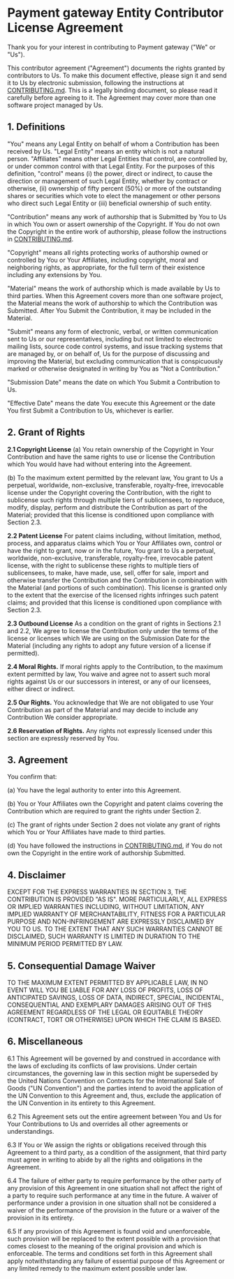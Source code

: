 # Payment gateway Entity Contributor License Agreement
Thank you for your interest in contributing to Payment gateway ("We" or "Us").

This contributor agreement ("Agreement") documents the rights granted by 
contributors to Us. To make this document effective, please sign it and send it 
to Us by electronic submission, following the instructions at 
[CONTRIBUTING.md]. This is a legally binding document, so please read it 
carefully before agreeing to it. The Agreement may cover more than one software 
project managed by Us.

## 1. Definitions
"You" means any Legal Entity on behalf of whom a Contribution has been received 
by Us. "Legal Entity" means an entity which is not a natural person. 
"Affiliates" means other Legal Entities that control, are controlled by, or 
under common control with that Legal Entity. For the purposes of this 
definition, "control" means (i) the power, direct or indirect, to cause the 
direction or management of such Legal Entity, whether by contract or otherwise, 
(ii) ownership of fifty percent (50%) or more of the outstanding shares or 
securities which vote to elect the management or other persons who direct such 
Legal Entity or (iii) beneficial ownership of such entity.

"Contribution" means any work of authorship that is Submitted by You to Us in 
which You own or assert ownership of the Copyright. If You do not own the 
Copyright in the entire work of authorship, please follow the instructions in 
[CONTRIBUTING.md].

"Copyright" means all rights protecting works of authorship owned or controlled 
by You or Your Affiliates, including copyright, moral and neighboring rights, 
as appropriate, for the full term of their existence including any extensions 
by You.

"Material" means the work of authorship which is made available by Us to third 
parties. When this Agreement covers more than one software project, the 
Material means the work of authorship to which the Contribution was Submitted. 
After You Submit the Contribution, it may be included in the Material.

"Submit" means any form of electronic, verbal, or written communication sent to 
Us or our representatives, including but not limited to electronic mailing 
lists, source code control systems, and issue tracking systems that are managed 
by, or on behalf of, Us for the purpose of discussing and improving the 
Material, but excluding communication that is conspicuously marked or otherwise 
designated in writing by You as "Not a Contribution."

"Submission Date" means the date on which You Submit a Contribution to Us.

"Effective Date" means the date You execute this Agreement or the date You 
first Submit a Contribution to Us, whichever is earlier.

## 2. Grant of Rights
**2.1 Copyright License**
(a) You retain ownership of the Copyright in Your Contribution and have the 
same rights to use or license the Contribution which You would have had without 
entering into the Agreement.

(b) To the maximum extent permitted by the relevant law, You grant to Us a 
perpetual, worldwide, non-exclusive, transferable, royalty-free, irrevocable 
license under the Copyright covering the Contribution, with the right to 
sublicense such rights through multiple tiers of sublicensees, to reproduce, 
modify, display, perform and distribute the Contribution as part of the 
Material; provided that this license is conditioned upon compliance with 
Section 2.3.

**2.2 Patent License**
For patent claims including, without limitation, method, process, and apparatus 
claims which You or Your Affiliates own, control or have the right to grant, 
now or in the future, You grant to Us a perpetual, worldwide, non-exclusive, 
transferable, royalty-free, irrevocable patent license, with the right to 
sublicense these rights to multiple tiers of sublicensees, to make, have made, 
use, sell, offer for sale, import and otherwise transfer the Contribution and 
the Contribution in combination with the Material (and portions of such 
combination). This license is granted only to the extent that the exercise of 
the licensed rights infringes such patent claims; and provided that this 
license is conditioned upon compliance with Section 2.3.

**2.3 Outbound License**
As a condition on the grant of rights in Sections 2.1 and 2.2, We agree to 
license the Contribution only under the terms of the license or licenses which 
We are using on the Submission Date for the Material (including any rights to 
adopt any future version of a license if permitted).

**2.4 Moral Rights.** If moral rights apply to the Contribution, to the maximum 
extent permitted by law, You waive and agree not to assert such moral rights 
against Us or our successors in interest, or any of our licensees, either 
direct or indirect.

**2.5 Our Rights.** You acknowledge that We are not obligated to use Your 
Contribution as part of the Material and may decide to include any Contribution 
We consider appropriate.

**2.6 Reservation of Rights.** Any rights not expressly licensed under this 
section are expressly reserved by You.

## 3. Agreement
You confirm that:

(a) You have the legal authority to enter into this Agreement.

(b) You or Your Affiliates own the Copyright and patent claims covering the 
Contribution which are required to grant the rights under Section 2.

(c) The grant of rights under Section 2 does not violate any grant of rights 
which You or Your Affiliates have made to third parties.

(d) You have followed the instructions in [CONTRIBUTING.md], if You do not own 
the Copyright in the entire work of authorship Submitted.

## 4. Disclaimer
EXCEPT FOR THE EXPRESS WARRANTIES IN SECTION 3, THE CONTRIBUTION IS PROVIDED 
"AS IS". MORE PARTICULARLY, ALL EXPRESS OR IMPLIED WARRANTIES INCLUDING, 
WITHOUT LIMITATION, ANY IMPLIED WARRANTY OF MERCHANTABILITY, FITNESS FOR A 
PARTICULAR PURPOSE AND NON-INFRINGEMENT ARE EXPRESSLY DISCLAIMED BY YOU TO US. 
TO THE EXTENT THAT ANY SUCH WARRANTIES CANNOT BE DISCLAIMED, SUCH WARRANTY IS 
LIMITED IN DURATION TO THE MINIMUM PERIOD PERMITTED BY LAW.

## 5. Consequential Damage Waiver
TO THE MAXIMUM EXTENT PERMITTED BY APPLICABLE LAW, IN NO EVENT WILL YOU BE 
LIABLE FOR ANY LOSS OF PROFITS, LOSS OF ANTICIPATED SAVINGS, LOSS OF DATA, 
INDIRECT, SPECIAL, INCIDENTAL, CONSEQUENTIAL AND EXEMPLARY DAMAGES ARISING OUT 
OF THIS AGREEMENT REGARDLESS OF THE LEGAL OR EQUITABLE THEORY (CONTRACT, TORT 
OR OTHERWISE) UPON WHICH THE CLAIM IS BASED.

## 6. Miscellaneous
6.1 This Agreement will be governed by and construed in accordance with the 
laws of excluding its conflicts of law provisions. Under certain circumstances, 
the governing law in this section might be superseded by the United Nations 
Convention on Contracts for the International Sale of Goods ("UN Convention") 
and the parties intend to avoid the application of the UN Convention to this 
Agreement and, thus, exclude the application of the UN Convention in its 
entirety to this Agreement.

6.2 This Agreement sets out the entire agreement between You and Us for Your 
Contributions to Us and overrides all other agreements or understandings.

6.3 If You or We assign the rights or obligations received through this 
Agreement to a third party, as a condition of the assignment, that third party 
must agree in writing to abide by all the rights and obligations in the 
Agreement.

6.4 The failure of either party to require performance by the other party of 
any provision of this Agreement in one situation shall not affect the right of 
a party to require such performance at any time in the future. A waiver of 
performance under a provision in one situation shall not be considered a waiver 
of the performance of the provision in the future or a waiver of the provision 
in its entirety.

6.5 If any provision of this Agreement is found void and unenforceable, such 
provision will be replaced to the extent possible with a provision that comes 
closest to the meaning of the original provision and which is enforceable. The 
terms and conditions set forth in this Agreement shall apply notwithstanding 
any failure of essential purpose of this Agreement or any limited remedy to the 
maximum extent possible under law.

[CONTRIBUTING.md]: CONTRIBUTING.md
